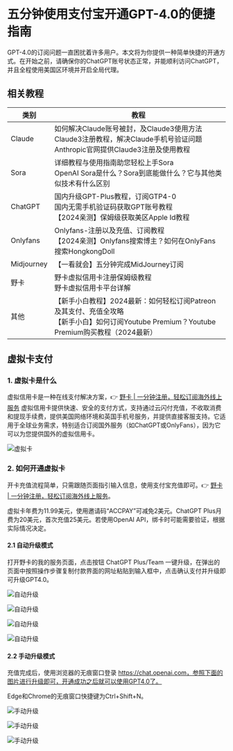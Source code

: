 # 五分钟使用支付宝开通GPT-4.0的便捷指南

GPT-4.0的订阅问题一直困扰着许多用户。本文将为你提供一种简单快捷的开通方式。在开始之前，请确保你的ChatGPT账号状态正常，并能顺利访问ChatGPT，并且全程使用美国区环境并开启全局代理。

## 相关教程

| 类别       | 教程                                                                          |
|------------|-------------------------------------------------------------------------------|
| Claude     | 如何解决Claude账号被封，及Claude3使用方法<br>Claude3注册教程，解决Claude手机号验证问题<br>Anthropic官网提供Claude3注册及使用教程|以及如何预防封号 |
| Sora       | 详细教程与使用指南助您轻松上手Sora<br>OpenAI Sora是什么？Sora到底能做什么？它与其他类似技术有什么区别 |
| ChatGPT    | 国内升级GPT-Plus教程，订阅GTP4-0<br>国内无需手机验证码获取GPT账号教程<br>【2024亲测】保姆级获取美区Apple Id教程 |
| Onlyfans   | Onlyfans-注册以及充值、订阅教程<br>【2024亲测】Onlyfans搜索博主？如何在OnlyFans搜索HongkongDoll |
| Midjourney | 【一看就会】五分钟完成MidJourney订阅                                         |
| 野卡   | 野卡虚拟信用卡注册保姆级教程<br>野卡虚拟信用卡平台详解               |
| 其他       | 【新手小白教程】2024最新：如何轻松订阅Patreon及其支付、充值全攻略<br>【新手小白】如何订阅Youtube Premium？Youtube Premium购买教程（2024最新） |

## 虚拟卡支付

### 1. 虚拟卡是什么

虚拟信用卡是一种在线支付解决方案，👉 [野卡 | 一分钟注册，轻松订阅海外线上服务](https://bbtdd.com/yeka) 虚拟信用卡提供快速、安全的支付方式，支持通过云闪付充值，不收取消费和提现手续费，提供美国网络环境和英国手机号服务，并提供直接客服支持。它适用于全球业务需求，特别适合订阅国外服务（如ChatGPT或OnlyFans），因为它可以为您提供国外的虚拟信用卡。

![虚拟卡](https://bbtdd.com/wp-content/uploads/img/67516068.webp)

### 2. 如何开通虚拟卡

开卡充值流程简单，只需跟随页面指引输入信息，使用支付宝充值即可。👉 [野卡 | 一分钟注册，轻松订阅海外线上服务](https://bbtdd.com/yeka)。

虚拟卡年费为11.99美元，使用邀请码“ACCPAY”可减免2美元。ChatGPT Plus月费为20美元，首次充值25美元。若使用OpenAI API，绑卡时可能需要验证，根据实际情况决定。

#### 2.1 自动升级模式

打开野卡的我的服务页面，点击按钮 ChatGPT Plus/Team 一键升级，在弹出的页面中按照操作步骤复制付款界面的网址粘贴到输入框中，点击确认支付并升级即可升级GPT4.0。

![自动升级](https://bbtdd.com/wp-content/uploads/img/5586415247.webp)

![自动升级](https://bbtdd.com/wp-content/uploads/img/920870641.webp)

![自动升级](https://bbtdd.com/wp-content/uploads/img/50500723478.webp)

![自动升级](https://bbtdd.com/wp-content/uploads/img/7782473078088.webp)

#### 2.2 手动升级模式

充值完成后，使用浏览器的无痕窗口登录 https://chat.openai.com，参照下面的图片进行升级即可，开通成功之后就可以使用GPT4.0了。

Edge和Chrome的无痕窗口快捷键为Ctrl+Shift+N。

![手动升级](https://bbtdd.com/wp-content/uploads/img/06175266600.webp)

![手动升级](https://bbtdd.com/wp-content/uploads/img/249447543873398.webp)

![手动升级](https://bbtdd.com/wp-content/uploads/img/9069230232115330.webp)